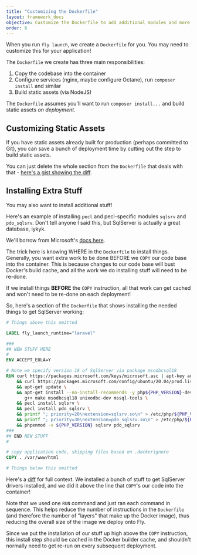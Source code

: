 ```yaml
---
title: "Customizing the Dockerfile"
layout: framework_docs
objective: Customize the Dockerfile to add additional modules and more
order: 6
---
```


When you run `fly launch`, we create a `Dockerfile` for you. You may need to customize this for your application!

The `Dockerfile` we create has three main responsibilities:

1. Copy the codebase into the container
2. Configure services (nginx, maybe configure Octane), run `composer install` and similar
3. Build static assets (via NodeJS)

The `Dockerfile` assumes you'll want to run `composer install...` and build static assets *on deployment*. 

## Customizing Static Assets

If you have static assets already built for production (perhaps committed to Git), you can save a bunch of deployment time by cutting out the step to build static assets.

You can just delete the whole section from the `Dockerfile` that deals with that - [here's a gist showing the diff](https://gist.github.com/fideloper/e393ca245b895f512944c16dce042a1e/revisions).

## Installing Extra Stuff

You may also want to install additional stuff!

Here's an example of installing `pecl` and pecl-specific modules `sqlsrv` and `pdo_sqlsrv`. Don't tell anyone I said this, but SqlServer is actually a great database, iykyk.

We'll borrow from Microsoft's [docs here](https://learn.microsoft.com/en-us/sql/connect/php/installation-tutorial-linux-mac?view=sql-server-ver16).

The trick here is knowing WHERE in the `Dockerfile` to install things. Generally, you want extra work to be done BEFORE we `COPY` our code base into the container. This is because changes to our code base will bust Docker's build cache, and all the work we do installing stuff will need to be re-done.

If we install things **BEFORE** the `COPY` instruction, all that work can get cached and won't need to be re-done on each deployment!

So, here's a section of the `Dockerfile` that shows installing the needed things to get SqlServer working:

```Dockerfile
# Things above this omitted

LABEL fly_launch_runtime="laravel"

###
## NEW STUFF HERE
#
ENV ACCEPT_EULA=Y

# Note we specify version 18 of SqlServer via package msodbcsql18
RUN curl https://packages.microsoft.com/keys/microsoft.asc | apt-key add - \
    && curl https://packages.microsoft.com/config/ubuntu/20.04/prod.list > /etc/apt/sources.list.d/mssql-release.list \
    && apt-get update \
    && apt-get install --no-install-recommends -y php${PHP_VERSION}-dev php-pear \
       g++ make msodbcsql18 unixodbc-dev mssql-tools \
    && pecl install sqlsrv \
    && pecl install pdo_sqlsrv \
    && printf "; priority=20\nextension=sqlsrv.so\n" > /etc/php/${PHP_VERSION}/mods-available/sqlsrv.ini \
    && printf "; priority=30\nextension=pdo_sqlsrv.so\n" > /etc/php/${PHP_VERSION}/mods-available/pdo_sqlsrv.ini \
    && phpenmod -v ${PHP_VERSION} sqlsrv pdo_sqlsrv
###
## END NEW STUFF
#

# copy application code, skipping files based on .dockerignore
COPY . /var/www/html

# Things below this omitted
```

Here's a [diff](https://gist.github.com/fideloper/92b6c7c89613203f45e26f70cbb161e9/revisions) for full context. We installed a bunch of stuff to get SqlServer drivers installed, and we did it above the line that `COPY`'s our code into the container!

Note that we used one `RUN` command and just ran each command in sequence. This helps reduce the number of instructions in the `Dockerfile` (and therefore the number of "layers" that make up the Docker image), thus reducing the overall size of the image we deploy onto Fly.

Since we put the installation of our stuff up high above the `COPY` instruction, this install step should be cached in the Docker builder cache, and shouldn't normally need to get re-run on every subsequent deployment.
